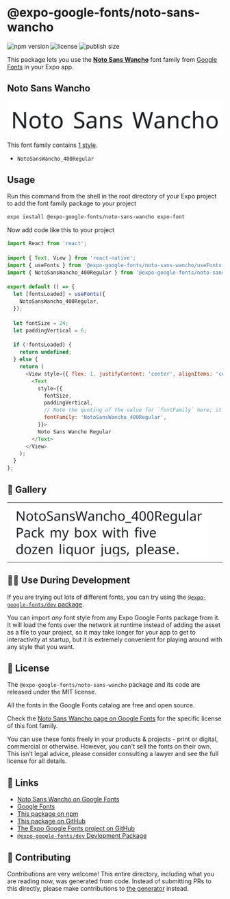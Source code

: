 # @expo-google-fonts/noto-sans-wancho

![npm version](https://flat.badgen.net/npm/v/@expo-google-fonts/noto-sans-wancho)
![license](https://flat.badgen.net/github/license/expo/google-fonts)
![publish size](https://flat.badgen.net/packagephobia/install/@expo-google-fonts/noto-sans-wancho)

This package lets you use the [**Noto Sans Wancho**](https://fonts.google.com/specimen/Noto+Sans+Wancho) font family from [Google Fonts](https://fonts.google.com/) in your Expo app.

## Noto Sans Wancho

![Noto Sans Wancho](./font-family.png)

This font family contains [1 style](#-gallery).

- `NotoSansWancho_400Regular`

## Usage

Run this command from the shell in the root directory of your Expo project to add the font family package to your project
```sh
expo install @expo-google-fonts/noto-sans-wancho expo-font
```

Now add code like this to your project
```js
import React from 'react';

import { Text, View } from 'react-native';
import { useFonts } from '@expo-google-fonts/noto-sans-wancho/useFonts';
import { NotoSansWancho_400Regular } from '@expo-google-fonts/noto-sans-wancho/400Regular';

export default () => {
  let [fontsLoaded] = useFonts({
    NotoSansWancho_400Regular,
  });

  let fontSize = 24;
  let paddingVertical = 6;

  if (!fontsLoaded) {
    return undefined;
  } else {
    return (
      <View style={{ flex: 1, justifyContent: 'center', alignItems: 'center' }}>
        <Text
          style={{
            fontSize,
            paddingVertical,
            // Note the quoting of the value for `fontFamily` here; it expects a string!
            fontFamily: 'NotoSansWancho_400Regular',
          }}>
          Noto Sans Wancho Regular
        </Text>
      </View>
    );
  }
};

```

## 🔡 Gallery


||||
|-|-|-|
|![NotoSansWancho_400Regular](./NotoSansWancho_400Regular.ttf.png)||||


## 👩‍💻 Use During Development

If you are trying out lots of different fonts, you can try using the [`@expo-google-fonts/dev` package](https://github.com/expo/google-fonts/tree/master/font-packages/dev#readme).

You can import *any* font style from any Expo Google Fonts package from it. It will load the fonts
over the network at runtime instead of adding the asset as a file to your project, so it may take longer
for your app to get to interactivity at startup, but it is extremely convenient
for playing around with any style that you want.

## 📖 License

The `@expo-google-fonts/noto-sans-wancho` package and its code are released under the MIT license.

All the fonts in the Google Fonts catalog are free and open source.

Check the [Noto Sans Wancho page on Google Fonts](https://fonts.google.com/specimen/Noto+Sans+Wancho) for the specific license of this font family.

You can use these fonts freely in your products & projects - print or digital, commercial or otherwise. However, you can't sell the fonts on their own. This isn't legal advice, please consider consulting a lawyer and see the full license for all details.

## 🔗 Links

- [Noto Sans Wancho on Google Fonts](https://fonts.google.com/specimen/Noto+Sans+Wancho)
- [Google Fonts](https://fonts.google.com/)
- [This package on npm](https://www.npmjs.com/package/@expo-google-fonts/noto-sans-wancho)
- [This package on GitHub](https://github.com/expo/google-fonts/tree/master/font-packages/noto-sans-wancho)
- [The Expo Google Fonts project on GitHub](https://github.com/expo/google-fonts)
- [`@expo-google-fonts/dev` Devlopment Package](https://github.com/expo/google-fonts/tree/master/font-packages/dev)

## 🤝 Contributing

Contributions are very welcome! This entire directory, including what you are reading now, was generated from code. Instead of submitting PRs to this directly, please make contributions to [the generator](https://github.com/expo/google-fonts/tree/master/packages/generator) instead.
